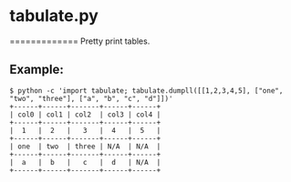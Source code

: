 # tabulate.py
=============
Pretty print tables.

Example:
--------
    $ python -c 'import tabulate; tabulate.dumpll([[1,2,3,4,5], ["one", "two", "three"], ["a", "b", "c", "d"]])'
    +------+------+-------+------+------+
    | col0 | col1 | col2  | col3 | col4 |
    +------+------+-------+------+------+
    |  1   |  2   |   3   |  4   |  5   |
    +------+------+-------+------+------+
    | one  | two  | three | N/A  | N/A  |
    +------+------+-------+------+------+
    |  a   |  b   |   c   |  d   | N/A  |
    +------+------+-------+------+------+




